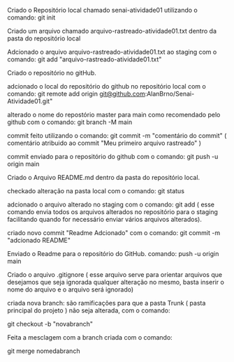 Criado o Repositório local chamado senai-atividade01 utilizando o comando:
git init

Criado um arquivo chamado arquivo-rastreado-atividade01.txt dentro da pasta do repositório local

Adcionado o arquivo arquivo-rastreado-atividade01.txt ao staging com o comando:
git add "arquivo-rastreado-atividade01.txt" 


Criado o repositório no gitHub.

adcionado o local do repositório do github no repositório local com o comando:
git remote add origin git@github.com:AlanBrno/Senai-Atividade01.git"

alterado o nome do repostório master para main como recomendado pelo github com o comando:
git branch -M main

commit feito utilizando o comando:
git commit -m "comentário do commit" ( comentário atribuido ao commit "Meu primeiro arquivo rastreado" )

commit enviado para o repositório do github com o comando:
git push -u origin main

Criado o Arquivo README.md dentro da pasta do repositório local.

checkado alteração na pasta local com o comando:
git status

adcionado o arquivo alterado no staging com o comando:
git add ( esse comando envia todos os arquivos alterados no repositório para o staging facilitando quando for necessário enviar vários arquivos alterados).

criado novo commit "Readme Adcionado" com o comando:
git commit -m "adcionado README"

Enviado o Readme para o repositório do GitHub. comando:
push -u origin main

Criado o arquivo .gitignore ( esse arquivo serve para orientar arquivos que desejamos que seja ignorada qualquer alteração no mesmo, basta inserir o nome do arquivo e o arquivo será ignorado)

criada nova branch: são ramificações para que a pasta Trunk ( pasta principal do projeto ) não seja alterada, com o comando:

git checkout -b "novabranch"

Feita a mesclagem com a branch criada com o comando: 

git merge nomedabranch